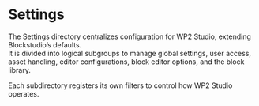# Settings

The Settings directory centralizes configuration for WP2 Studio, extending Blockstudio’s defaults.  
It is divided into logical subgroups to manage global settings, user access, asset handling, editor configurations, block editor options, and the block library.

Each subdirectory registers its own filters to control how WP2 Studio operates.
